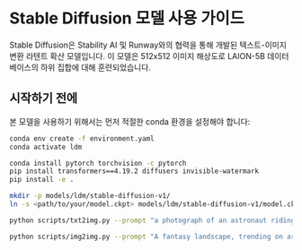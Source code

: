 # Stable Diffusion 모델 사용 가이드

Stable Diffusion은 Stability AI 및 Runway와의 협력을 통해 개발된 텍스트-이미지 변환 라텐트 확산 모델입니다. 이 모델은 512x512 이미지 해상도로 LAION-5B 데이터베이스의 하위 집합에 대해 훈련되었습니다.

## 시작하기 전에

본 모델을 사용하기 위해서는 먼저 적절한 conda 환경을 설정해야 합니다:

```bash
conda env create -f environment.yaml
conda activate ldm

conda install pytorch torchvision -c pytorch
pip install transformers==4.19.2 diffusers invisible-watermark
pip install -e .

mkdir -p models/ldm/stable-diffusion-v1/
ln -s <path/to/your/model.ckpt> models/ldm/stable-diffusion-v1/model.ckpt

python scripts/txt2img.py --prompt "a photograph of an astronaut riding a horse" --plms

python scripts/img2img.py --prompt "A fantasy landscape, trending on artstation" --init-img <path/to/your/sketch.jpg> --strength 0.8
